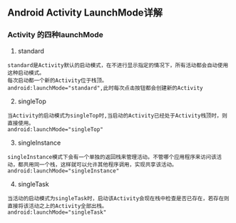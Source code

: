 ## Android Activity LaunchMode详解
### Activity 的四种launchMode
1. standard
```
standard是Activity默认的启动模式，在不进行显示指定的情况下，所有活动都会自动使用这种启动模式。
每次启动都一个新的Activity位于栈顶。
android:launchMode="standard",此时每次点击按钮都会创建新的Activity
```
   
2. singleTop
```
当Activity的启动模式为singleTop时,当启动的Activity已经处于Activity栈顶时，则直接使用。
android:launchMode="singleTop" 
```

3. singleInstance
```
singleInstance模式下会有一个单独的返回栈来管理活动。不管哪个应用程序来访问该活动，都共用同一个栈，这样就可以允许其他程序调用，实现共享该活动。
android:launchMode="singleInstance"
```

4. singleTask
```
当活动的启动模式为singleTask时，启动该Activity会现在栈中检查是否已存在，若存在则直接将该活动之上的Activity全部出栈。
android:launchMode="singleTask"
```